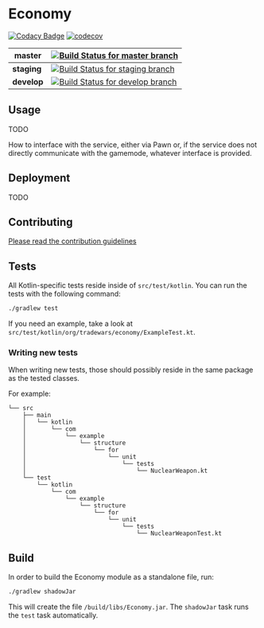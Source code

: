 # Economy

[![Codacy Badge](https://api.codacy.com/project/badge/Grade/8042cdcb73c04bd09355154a6af1b33e)](https://www.codacy.com/app/TradeWars/Economy?utm_source=github.com&amp;utm_medium=referral&amp;utm_content=TradeWars/Economy&amp;utm_campaign=Badge_Grade)
[![codecov](https://codecov.io/gh/TradeWars/Economy/branch/develop/graph/badge.svg)](https://codecov.io/gh/TradeWars/Economy)

| master | [![Build Status for master branch](https://travis-ci.org/TradeWars/Economy.svg?branch=master)](https://travis-ci.org/TradeWars/Economy) |
| - | - |
| **staging** | [![Build Status for staging branch](https://travis-ci.org/TradeWars/Economy.svg?branch=staging)](https://travis-ci.org/TradeWars/Economy) |
| **develop** | [![Build Status for develop branch](https://travis-ci.org/TradeWars/Economy.svg?branch=develop)](https://travis-ci.org/TradeWars/Economy) |

## Usage

TODO

How to interface with the service, either via Pawn or, if the service does not
directly communicate with the gamemode, whatever interface is provided.

## Deployment

TODO

## Contributing

[Please read the contribution guidelines](CONTRIBUTING.md)

## Tests

All Kotlin-specific tests reside inside of `src/test/kotlin`.
You can run the tests with the following command:

```bash
./gradlew test
```

If you need an example, take a look at `src/test/kotlin/org/tradewars/economy/ExampleTest.kt`.

### Writing new tests

When writing new tests, those should possibly reside in the same package as the tested classes.

For example:

```
└── src
    ├── main
    │   └── kotlin
    │       └── com
    │           └── example
    │               └── structure
    │                   └── for
    │                       └── unit
    │                           └── tests
    │                               └── NuclearWeapon.kt
    └── test
        └── kotlin
            └── com
                └── example
                    └── structure
                        └── for
                            └── unit
                                └── tests
                                    └── NuclearWeaponTest.kt
```

## Build

In order to build the Economy module as a standalone file, run:

```bash
./gradlew shadowJar
```

This will create the file `/build/libs/Economy.jar`. The `shadowJar` task runs the `test`
task automatically.